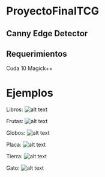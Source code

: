 # ProyectoFinalTCG

## Canny Edge Detector

## Requerimientos
Cuda 10
Magick++

# Ejemplos

Libros:
![alt text](https://github.com/Kath17/ProyectoFinalTCG/blob/master/screens/imagen.png)

Frutas:
![alt text](https://github.com/Kath17/ProyectoFinalTCG/blob/master/screens/imagen1.png)

Globos:
![alt text](https://github.com/Kath17/ProyectoFinalTCG/blob/master/screens/imagen2.png)

Placa:
![alt text](https://github.com/Kath17/ProyectoFinalTCG/blob/master/screens/imagen4.png)

Tierra:
![alt text](https://github.com/Kath17/ProyectoFinalTCG/blob/master/screens/imagen5.png)

Gato:
![alt text](https://github.com/Kath17/ProyectoFinalTCG/blob/master/screens/imagen6.png)
